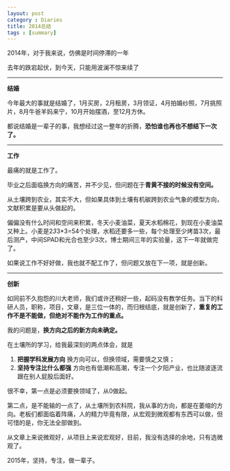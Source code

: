 ```yaml
---
layout: post
category : Diaries
title: 2014总结
tags : [summary]
---
```




2014年，对于我来说，仿佛是时间停滞的一年

去年的跌宕起伏，到今天，只能用波澜不惊来续了

---

**结婚**

今年最大的事就是结婚了，1月买房，2月租房，3月领证，4月拍婚纱照，7月挑照片，8月牛爸羊妈来宁，10月开始摆酒，至12月方休。

都说结婚是一辈子的事，我想经过这一整年的折腾，**恐怕谁也再也不想结下一次了。**



---

**工作**

最痛的就是工作了。

毕业之后面临换方向的痛苦，并不少见，但问题在于**青黄不接的时候没有空间。**

从土壤跨到农业，其实不大，但如果具体到土壤有机碳跨到农业气象的模型方向，文献积累是要从头做起的。

偏偏没有什么时间和空间来积累，冬天小麦油菜，夏天水稻棉花，到现在小麦油菜又种上。小麦是2*3*3*3=54个处理，水稻还要多一些，每个处理至少烤苗3次，最后测产，中间SPAD和光合也至少3次，博士期间三年的实验量，这下一年就做完了。

如果说工作不好好做，我也就不配工作了，但问题又放在下一项，就是创新。

---

**创新**

如同前不久抱怨的川大老师，我们或许还稍好一些，起码没有教学任务。当下的科研人员，职称，项目，文章，是三位一体的，而归根结底，就是创新了，**重复的工作不是不能做，但绝对不能作为工作的重点。**

我的问题是，**换方向之后的新方向未确定。**

在土壤所的学习，给我最深刻的两点体会，就是

1. **把握学科发展方向**  换方向可以，但换领域，需要慎之又慎；
2. **坚持专注比什么都强**  方向也有低潮和高潮，专注一个夕阳产业，也比随波逐流跟在别人屁股后面好。

很不幸，第一点是必须要换领域了，从0做起。

第二点，是不能输的一点了，从土壤所到农科院，我从事的方向，都是在萎缩的方向。老板们都面临着阵痛，人的精力毕竟有限，从宏观到微观都有东西可以做，但可惜的是，你无法全部做到。

从文章上来说微观好，从项目上来说宏观好，目前，我没有选择的余地，只有选微观了。

2015年，坚持，专注，做一辈子。













